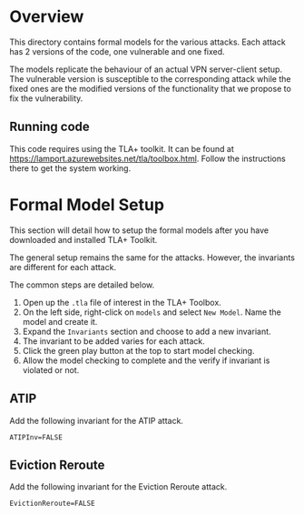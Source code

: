 # Overview

This directory contains formal models for the various attacks. Each attack has 2 versions of the code, one vulnerable and one fixed. 

The models replicate the behaviour of an actual VPN server-client setup.
The vulnerable version is susceptible to the corresponding attack while the fixed ones are the modified versions of the functionality that we propose to fix the vulnerability. 

## Running code

This code requires using the TLA+ toolkit. It can be found at https://lamport.azurewebsites.net/tla/toolbox.html.
Follow the instructions there to get the system working.

# Formal Model Setup

This section will detail how to setup the formal models after you have downloaded and installed TLA+ Toolkit.

The general setup remains the same for the attacks. However, the invariants are different for each attack.

The common steps are detailed below.
1. Open up the `.tla` file of interest in the TLA+ Toolbox.
2. On the left side, right-click on `models` and select `New Model`. Name the model and create it.
3. Expand the `Invariants` section and choose to add a new invariant.
4. The invariant to be added varies for each attack.
5. Click the green play button at the top to start model checking.
6. Allow the model checking to complete and the verify if invariant is violated or not.
## ATIP

Add the following invariant for the ATIP attack.
```
ATIPInv=FALSE
```
## Eviction Reroute

Add the following invariant for the Eviction Reroute attack.
```
EvictionReroute=FALSE
```